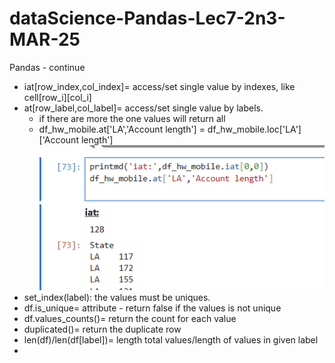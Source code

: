 # dataScience-Pandas-Lec7-2n3-MAR-25
Pandas - continue
* iat[row_index,col_index]= access/set single value by indexes, like cell[row_i][col_i]
* at[row_label,col_label]= access/set single value by labels. 
  * if there are more the one values will return all
  * df_hw_mobile.at['LA','Account length'] = df_hw_mobile.loc['LA']['Account length']
  ![img.png](img.png)
* set_index(label): the values must be uniques. 
* df.is_unique= attribute - return false if the values is not unique
* df.values_counts()= return the count for each value
* duplicated()= return the duplicate row
* len(df)/len(df[label])= length total values/length of values in given label
* 